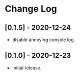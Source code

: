 # Change Log

## [0.1.5] - 2020-12-24

- disable annoying console log.

## [0.1.0] - 2020-12-23

- Initial release.
